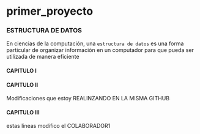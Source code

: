 # primer_proyecto
### ESTRUCTURA DE DATOS 
En ciencias de la computación, una `estructura de datos` es una forma particular de organizar información en un computador para que pueda ser utilizada de manera eficiente

#### CAPITULO I
#### CAPITULO II

Modificaciones que estoy REALINZANDO EN LA MISMA GITHUB

#### CAPITULO III

estas lineas modifico el COLABORADOR1